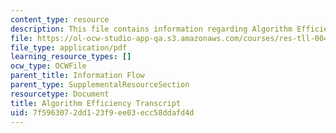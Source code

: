 ```yaml
---
content_type: resource
description: This file contains information regarding Algorithm Efficiency.
file: https://ol-ocw-studio-app-qa.s3.amazonaws.com/courses/res-tll-004-stem-concept-videos-fall-2013/7f5963072dd123f9ee03ecc58ddafd4d_MITRES_TLL-004F13_AlgoEff.pdf
file_type: application/pdf
learning_resource_types: []
ocw_type: OCWFile
parent_title: Information Flow
parent_type: SupplementalResourceSection
resourcetype: Document
title: Algorithm Efficiency Transcript
uid: 7f596307-2dd1-23f9-ee03-ecc58ddafd4d
---
```

